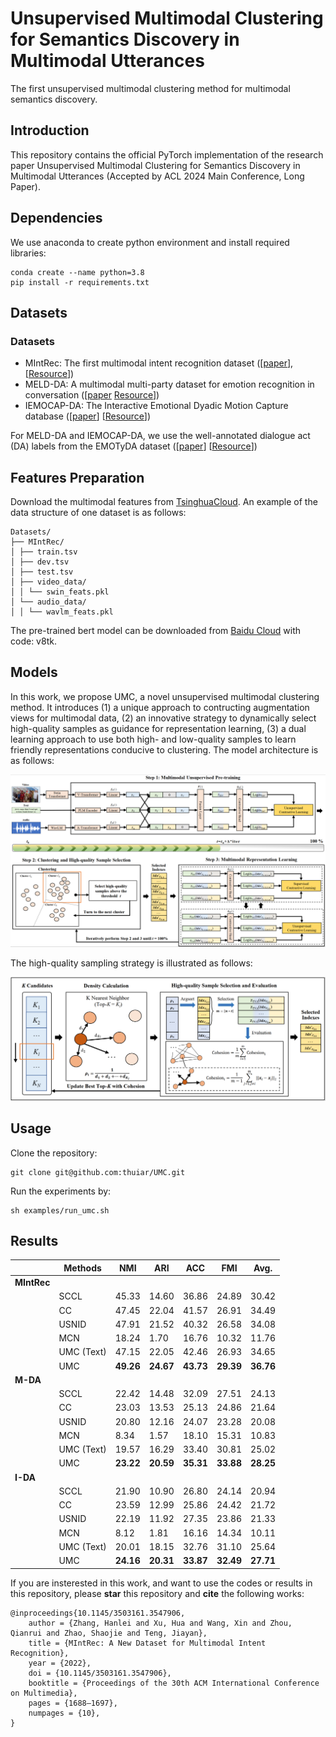 
# Unsupervised Multimodal Clustering for Semantics Discovery in Multimodal Utterances

The first unsupervised multimodal clustering method for multimodal semantics discovery. 

## Introduction

This repository contains the official PyTorch implementation of the research paper Unsupervised Multimodal Clustering for Semantics Discovery in Multimodal Utterances (Accepted by ACL 2024 Main Conference, Long Paper). 

## Dependencies 

We use anaconda to create python environment and install required libraries: 
```
conda create --name python=3.8
pip install -r requirements.txt
```

## Datasets

### Datasets
- MIntRec: The first multimodal intent recognition dataset ([[paper](https://dl.acm.org/doi/10.1145/3503161.3547906)], [[Resource](https://github.com/thuiar/MIntRec)])
- MELD-DA: A multimodal multi-party dataset for emotion recognition in conversation ([[paper](https://aclanthology.org/P19-1050/) [Resource](https://github.com/declare-lab/MELD)])
- IEMOCAP-DA: The Interactive Emotional Dyadic Motion Capture database  ([[paper](https://link.springer.com/article/10.1007/s10579-008-9076-6)] [[Resource](https://sail.usc.edu/iemocap/)])

For MELD-DA and IEMOCAP-DA, we use the well-annotated dialogue act (DA) labels from the EMOTyDA dataset ([[paper](https://aclanthology.org/2020.acl-main.402/)] [[Resource](https://github.com/sahatulika15/EMOTyDA)])

## Features Preparation

Download the multimodal features from [TsinghuaCloud](https://cloud.tsinghua.edu.cn/d/fdab40446e7e44fca887/). An example of the data structure of one dataset is as follows:  
```
Datasets/
├── MIntRec/
│ ├── train.tsv
│ ├── dev.tsv
│ ├── test.tsv
│ ├── video_data/
│ │ └── swin_feats.pkl
│ └── audio_data/
│ │ └── wavlm_feats.pkl
```
The pre-trained bert model can be downloaded from [Baidu Cloud](https://pan.baidu.com/s/1k1zxK4xh0UyPhOU_-oPlow) with code: v8tk. 

## Models

In this work, we propose UMC, a novel unsupervised multimodal clustering method. It introduces (1) a unique approach to contructing augmentation views for multimodal data, (2) an innovative strategy to dynamically select high-quality samples as guidance for representation learning, (3) a dual learning approach to use both high- and low-quality samples to learn friendly representations conducive to clustering. The model architecture is as follows:  

![Framework](figs/framework.png "Framework")

The high-quality sampling strategy is illustrated as follows:  

![Sampling](figs/sampling.png "Sampling")

## Usage 

Clone the repository: 
```
git clone git@github.com:thuiar/UMC.git
```

Run the experiments by: 
```
sh examples/run_umc.sh
```

## Results

|          | Methods  | NMI   | ARI   | ACC   | FMI   | Avg.  |
|----------|----------|-------|-------|-------|-------|-------|
| **MIntRec** |          |       |       |       |       |       |
|          | SCCL     | 45.33 | 14.60 | 36.86 | 24.89 | 30.42 |
|          | CC       | 47.45 | 22.04 | 41.57 | 26.91 | 34.49 |
|          | USNID    | 47.91 | 21.52 | 40.32 | 26.58 | 34.08 |
|          | MCN      | 18.24 | 1.70  | 16.76 | 10.32 | 11.76 |
|          | UMC (Text) | 47.15 | 22.05 | 42.46 | 26.93 | 34.65 |
|          | UMC      | **49.26** | **24.67** | **43.73** | **29.39** | **36.76** |
| **M-DA**    |          |       |       |       |       |       |
|          | SCCL     | 22.42 | 14.48 | 32.09 | 27.51 | 24.13 |
|          | CC       | 23.03 | 13.53 | 25.13 | 24.86 | 21.64 |
|          | USNID    | 20.80 | 12.16 | 24.07 | 23.28 | 20.08 |
|          | MCN      | 8.34  | 1.57  | 18.10 | 15.31 | 10.83 |
|          | UMC (Text) | 19.57 | 16.29 | 33.40 | 30.81 | 25.02 |
|          | UMC      | **23.22** | **20.59** | **35.31** | **33.88** | **28.25** |
| **I-DA**    |          |       |       |       |       |       |
|          | SCCL     | 21.90 | 10.90 | 26.80 | 24.14 | 20.94 |
|          | CC       | 23.59 | 12.99 | 25.86 | 24.42 | 21.72 |
|          | USNID    | 22.19 | 11.92 | 27.35 | 23.86 | 21.33 |
|          | MCN      | 8.12  | 1.81  | 16.16 | 14.34 | 10.11 |
|          | UMC (Text) | 20.01 | 18.15 | 32.76 | 31.10 | 25.64 |
|          | UMC      | **24.16** | **20.31** | **33.87** | **32.49** | **27.71** |

If you are insterested in this work, and want to use the codes or results in this repository, please **star** this repository and **cite** the following works:
```
@inproceedings{10.1145/3503161.3547906,
    author = {Zhang, Hanlei and Xu, Hua and Wang, Xin and Zhou, Qianrui and Zhao, Shaojie and Teng, Jiayan},
    title = {MIntRec: A New Dataset for Multimodal Intent Recognition},
    year = {2022},
    doi = {10.1145/3503161.3547906},
    booktitle = {Proceedings of the 30th ACM International Conference on Multimedia},
    pages = {1688–1697},
    numpages = {10},
}
```
